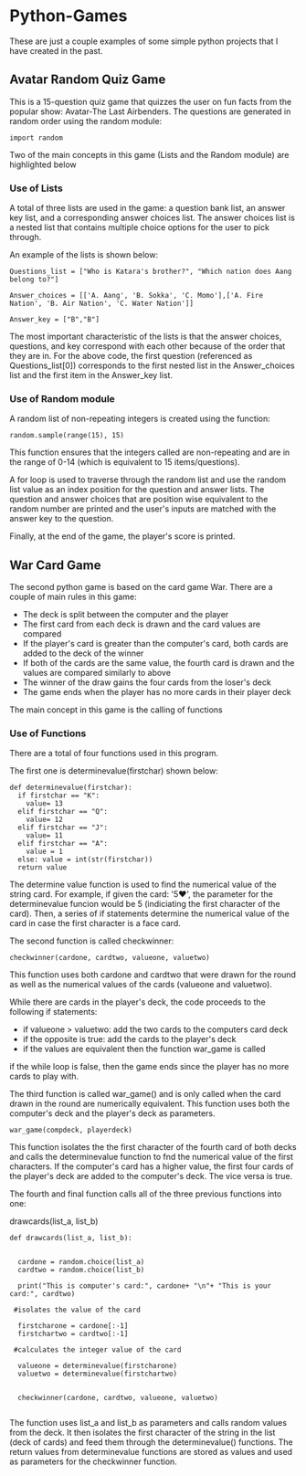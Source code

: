 # Python-Games

These are just a couple examples of some simple python projects that I have created in the past. 

## Avatar Random Quiz Game 

This is a 15-question quiz game that quizzes the user on fun facts from the popular show: Avatar-The Last Airbenders. The questions are generated in random order using the random module: 

```
import random 

```
Two of the main concepts in this game (Lists and the Random module) are highlighted below 

### Use of Lists 

A total of three lists are used in the game: a question bank list, an answer key list, and a corresponding answer choices list. The answer choices list is a nested list that contains multiple choice options for the user to pick through. 

An example of the lists is shown below: 

```
Questions_list = ["Who is Katara's brother?", "Which nation does Aang belong to?"] 

Answer_choices = [['A. Aang', 'B. Sokka', 'C. Momo'],['A. Fire Nation', 'B. Air Nation', 'C. Water Nation']]

Answer_key = ["B","B"] 

```
The most important characteristic of the lists is that the answer choices, questions, and key correspond with each other because of the order that they are in. For the above code, the first question (referenced as Questions_list[0]) corresponds to the first nested list in the Answer_choices list and the first item in the Answer_key list. 

### Use of Random module 

A random list of non-repeating integers is created using the function: 

```
random.sample(range(15), 15) 
```

This function ensures that the integers called are non-repeating and are in the range of 0-14 (which is equivalent to 15 items/questions). 

A for loop is used to traverse through the random list and use the random list value as an index position for the question and answer lists. The question and answer choices that are position wise equivalent to the random number are printed and the user's inputs are matched with the answer key to the question. 

Finally, at the end of the game, the player's score is printed. 


## War Card Game

The second python game is based on the card game War. There are a couple of main rules in this game: 

- The deck is split between the computer and the player 
- The first card from each deck is drawn and the card values are compared 
- If the player's card is greater than the computer's card, both cards are added to the deck of the winner 
- If both of the cards are the same value, the fourth card is drawn and the values are compared similarly to above 
- The winner of the draw gains the four cards from the loser's deck 
- The game ends when the player has no more cards in their player deck 

The main concept in this game is the calling of functions

### Use of Functions 

There are a total of four functions used in this program. 

The first one is determinevalue(firstchar) shown below: 

```
def determinevalue(firstchar):
  if firstchar == "K":
    value= 13
  elif firstchar == "Q":
    value= 12
  elif firstchar == "J":
    value= 11
  elif firstchar == "A":
    value = 1
  else: value = int(str(firstchar))
  return value
```

The determine value function is used to find the numerical value of the string card. For example, if given the card: '5♥', the parameter for the determinevalue funcion would be 5 (indiciating the first character of the card). Then, a series of if statements determine the numerical value of the card in case the first character is a face card. 

The second function is called checkwinner: 

```
checkwinner(cardone, cardtwo, valueone, valuetwo) 

```

This function uses both cardone and cardtwo that were drawn for the round as well as the numerical values of the cards (valueone and valuetwo). 

While there are cards in the player's deck, the code proceeds to the following if statements: 

- if valueone > valuetwo: add the two cards to the computers card deck 
- if the opposite is true: add the cards to the player's deck 
- if the values are equivalent then the function war_game is called 


if the while loop is false, then the game ends since the player has no more cards to play with. 

The third function is called war_game() and is only called when the card drawn in the round are numerically equivalent. This function uses both the computer's deck and the player's deck as parameters. 

```
war_game(compdeck, playerdeck) 

```
This function isolates the the first character of the fourth card of both decks and calls the determinevalue function to fnd the numerical value of the first characters. If the computer's card has a higher value, the first four cards of the player's deck are added to the computer's deck. The vice versa is true. 


The fourth and final function calls all of the three previous functions into one: 

drawcards(list_a, list_b) 

```
def drawcards(list_a, list_b):
  
 
  cardone = random.choice(list_a)
  cardtwo = random.choice(list_b)

  print("This is computer's card:", cardone+ "\n"+ "This is your card:", cardtwo)
 
 #isolates the value of the card 

  firstcharone = cardone[:-1] 
  firstchartwo = cardtwo[:-1]
  
 #calculates the integer value of the card 

  valueone = determinevalue(firstcharone)
  valuetwo = determinevalue(firstchartwo) 
  

  checkwinner(cardone, cardtwo, valueone, valuetwo)
  
 ```
The function uses list_a and list_b as parameters and calls random values from the deck. It then isolates the first character of the string in the list (deck of cards) and feed them through the determinevalue() functions. The return values from determinevalue functions are stored as values and used as parameters for the checkwinner function. 
